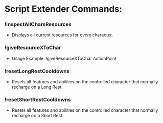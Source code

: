 # Script Extender Commands:
### !inspectAllCharsResources
- Displays all current resources for every character.
### !giveResourceXToChar
- Usage Example: !giveResourceXToChar ActionPoint
### !resetLongRestCooldowns
- Resets all features and abilities on the controlled character that normally recharge on a Long Rest.
### !resetShortRestCooldowns
- Resets all features and abilities on the controlled character that normally recharge on a Short Rest.
